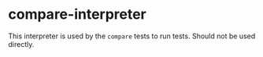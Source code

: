 # compare-interpreter

This interpreter is used by the `compare` tests to run tests. Should not be used
directly.